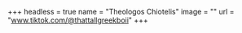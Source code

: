 +++
headless = true
name = "Theologos Chiotelis"
image = ""
url = "www.tiktok.com/@thattallgreekboii"
+++

